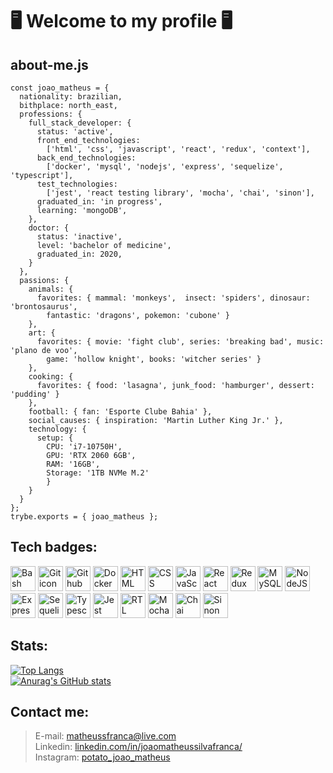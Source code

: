 # 🖥️ Welcome to my profile 🖥️
## about-me.js
```
const joao_matheus = {
  nationality: brazilian,
  bithplace: north_east,
  professions: {
    full_stack_developer: {
      status: 'active',
      front_end_technologies: 
        ['html', 'css', 'javascript', 'react', 'redux', 'context'],
      back_end_technologies: 
        ['docker', 'mysql', 'nodejs', 'express', 'sequelize', 'typescript'],
      test_technologies: 
        ['jest', 'react testing library', 'mocha', 'chai', 'sinon'],
      graduated_in: 'in progress',
      learning: 'mongoDB',
    },
    doctor: {
      status: 'inactive',
      level: 'bachelor of medicine',
      graduated_in: 2020,
    }
  }, 
  passions: {
    animals: { 
      favorites: { mammal: 'monkeys',  insect: 'spiders', dinosaur: 'brontosaurus', 
        fantastic: 'dragons', pokemon: 'cubone' } 
    },
    art: {
      favorites: { movie: 'fight club', series: 'breaking bad', music: 'plano de voo', 
        game: 'hollow knight', books: 'witcher series' }    
    },
    cooking: {
      favorites: { food: 'lasagna', junk_food: 'hamburger', dessert: 'pudding' }
    },
    football: { fan: 'Esporte Clube Bahia' },
    social_causes: { inspiration: 'Martin Luther King Jr.' },
    technology: {
      setup: { 
        CPU: 'i7-10750H',
        GPU: 'RTX 2060 6GB',
        RAM: '16GB',
        Storage: '1TB NVMe M.2'
        }
    }
  }
};
trybe.exports = { joao_matheus };
```
## Tech badges:
<div>
<img src="https://cdn.jsdelivr.net/gh/devicons/devicon/icons/bash/bash-original.svg" height=40 alt="Bash icon"/>
<img src="https://cdn.jsdelivr.net/gh/devicons/devicon/icons/git/git-original.svg" height=40 alt="Git icon"/>
<img src="https://cdn.jsdelivr.net/gh/devicons/devicon/icons/github/github-original.svg" height=40 alt="Github icon"/>
<img src="https://cdn.jsdelivr.net/gh/devicons/devicon/icons/docker/docker-original.svg" height=40 alt="Docker icon"/>
<img src="https://cdn.jsdelivr.net/gh/devicons/devicon/icons/html5/html5-original.svg" height=40 alt="HTML icon"/>
<img src="https://cdn.jsdelivr.net/gh/devicons/devicon/icons/css3/css3-original.svg" height=40 alt="CSS icon"/>
<img src="https://cdn.jsdelivr.net/gh/devicons/devicon/icons/javascript/javascript-original.svg" height=40 alt="JavaScript icon"/>
<img src="https://cdn.jsdelivr.net/gh/devicons/devicon/icons/react/react-original.svg" height=40 alt="React icon"/>
<img src="https://cdn.jsdelivr.net/gh/devicons/devicon/icons/redux/redux-original.svg" height=40 alt="Redux icon"/>
<img src="https://cdn.jsdelivr.net/gh/devicons/devicon/icons/mysql/mysql-original.svg" height=40 alt="MySQL icon"/>
<img src="https://cdn.jsdelivr.net/gh/devicons/devicon/icons/nodejs/nodejs-original.svg" height=40 alt="NodeJS icon"/>
<img src="https://cdn.jsdelivr.net/gh/devicons/devicon/icons/express/express-original.svg" height=40 alt="Express icon"/>
<img src="https://cdn.jsdelivr.net/gh/devicons/devicon/icons/sequelize/sequelize-original.svg" height=40 alt="Sequelize icon"/>
<img src="https://cdn.jsdelivr.net/gh/devicons/devicon/icons/typescript/typescript-original.svg" height=40 alt="Typescript icon"/>
<img src="https://cdn.jsdelivr.net/gh/devicons/devicon/icons/jest/jest-plain.svg" height=40 alt="Jest icon"/>
<img src="https://testing-library.com/img/octopus-64x64.png" height=40 alt="RTL icon"/>
<img src="https://cdn.jsdelivr.net/gh/devicons/devicon/icons/mocha/mocha-plain.svg" height=40 alt="Mocha icon"/>
<img src="https://camo.githubusercontent.com/7ecbd4531436e4f20c1dba52a4fd4ac367cfcc20a2f62cfe7a10f32da306afc6/687474703a2f2f636861696a732e636f6d2f696d672f636861692d6c6f676f2e706e67" height=40 alt="Chai icon"/>
<img src="https://sinonjs.org/assets/images/logo.png" height=40 alt="Sinon icon"/>
</div>

## Stats: 
[![Top Langs](https://github-readme-stats.vercel.app/api/top-langs/?username=joao-matheus-franca&theme=slateorange&layout=compact&card_width=450)](https://github.com/anuraghazra/github-readme-stats)
</br>
[![Anurag's GitHub stats](https://github-readme-stats.vercel.app/api?username=joao-matheus-franca&show_icons=true&count_private=true&theme=slateorange&card_width=450)](https://github.com/anuraghazra/github-readme-stats)

## Contact me:
> E-mail: matheussfranca@live.com </br>
> Linkedin: <a href="https://www.linkedin.com/in/joaomatheussilvafranca/">linkedin.com/in/joaomatheussilvafranca/</a> </br>
> Instagram: <a href="https://www.instagram.com/potato_joao_matheus/?hl=pt-br">potato_joao_matheus</a> </br>
          




